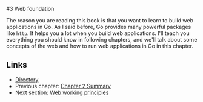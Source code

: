 #3 Web foundation

The reason you are reading this book is that you want to learn to build web applications in Go. As I said before, Go provides many powerful packages like `http`. It helps you a lot when you build web applications. I'll teach you everything you should know in following chapters, and we'll talk about some concepts of the web and how to run web applications in Go in this chapter.

## Links

- [Directory](preface.md)
- Previous chapter: [Chapter 2 Summary](02.8.md)
- Next section: [Web working principles](03.1.md)
